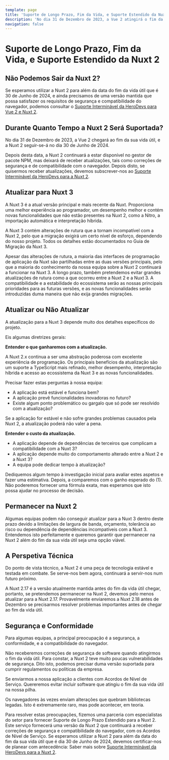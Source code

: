 ```yaml
---
template: page
title: 'Suporte de Longo Prazo, Fim da Vida, e Suporte Estendido da Nuxt 2'
description: 'No dia 31 de Dezembro de 2023, a Vue 2 atingirá o fim da vida útil, e a Nuxt 2 seguirá em Junho de 2024. Saber mais sobre a atualização para a Nuxt 3 ou sobre a nossa oferta de suporte estendido.'
navigation: false
---
```


# Suporte de Longo Prazo, Fim da Vida, e Suporte Estendido da Nuxt 2

## Não Podemos Sair da Nuxt 2?

Se esperamos utilizar a Nuxt 2 para além da data do fim da vida útil que é 30 de Junho de 2024, e ainda precisamos de uma versão mantida que possa satisfazer os requisitos de segurança e compatibilidade do navegador, podemos consultar o [Suporte Interminável da HeroDevs para Vue 2 e Nuxt 2](https://www.herodevs.com/support/nuxt-nes?utm_source=nuxtjs&utm_medium=affiliate&utm_campaign=nuxt2eol&utm_content=link).

## Durante Quanto Tempo a Nuxt 2 Será Suportada?

No dia 31 de Dezembro de 2023, a Vue 2 chegará ao fim da sua vida útil, e a Nuxt 2 seguir-se-á no dia 30 de Junho de 2024.

Depois desta data, a Nuxt 2 continuará a estar disponível no gestor de pacote NPM, mas deixará de receber atualizações, tais como correções de segurança e de compatibilidade com o navegador. Depois disto, se quisermos receber atualizações, devemos subscrever-nos ao [Suporte Interminável da HeroDevs para a Nuxt 2](https://www.herodevs.com/support/nuxt-nes?utm_source=nuxtjs&utm_medium=affiliate&utm_campaign=nuxt2eol&utm_content=link).

## Atualizar para Nuxt 3

A Nuxt 3 é a atual versão principal e mais recente da Nuxt. Proporciona uma melhor experiência ao programador, um desempenho melhor e contém novas funcionalidades que não estão presentes na Nuxt 2, como a Nitro, a importação automática e interpretação híbrida.

A Nuxt 3 contém alterações de rutura que a tornam incompatível com a Nuxt 2, pelo que a migração exigirá um certo nível de esforço, dependendo do nosso projeto. Todos os detalhes estão documentados no Guia de Migração da Nuxt 3.

Apesar das alterações de rutura, a maioria das interfaces de programação de aplicação da Nuxt são partilhadas entre as duas versões principais, pelo que a maioria do conhecimento da nossa equipa sobre a Nuxt 2 continuará a funcionar na Nuxt 3. A longo prazo, também pretendemos evitar grandes atualizações de rutura como a que ocorreu entre a Nuxt 2 e a Nuxt 3. A compatibilidade e a estabilidade do ecossistema serão as nossas principais prioridades para as futuras versões, e as novas funcionalidades serão introduzidas duma maneira que não exija grandes migrações.

## Atualizar ou Não Atualizar

A atualização para a Nuxt 3 depende muito dos detalhes específicos do projeto.

Eis algumas diretrizes gerais:

**Entender o que ganharemos com a atualização.**

A Nuxt 2.x continua a ser uma abstração poderosa com excelente experiência de programação. Os principais benefícios da atualização são um suporte a TypeScript mais refinado, melhor desempenho, interpretação híbrida e acesso ao ecossistema da Nuxt 3 e as novas funcionalidades.

Precisar fazer estas perguntas à nossa equipa:

- A aplicação está estável e funciona bem?
- A aplicação prevê funcionalidades inovadoras no futuro?
- Existe algum ponto problemático ou gargalo que só pode ser resolvido com a atualização?

Se a aplicação for estável e não sofre grandes problemas causados pela Nuxt 2, a atualização poderá não valer a pena.

**Entender o custo da atualização.**

- A aplicação depende de dependências de terceiros que complicam a compatibilidade com a Nuxt 3?
- A aplicação depende muito do comportamento alterado entre a Nuxt 2 e a Nuxt 3?
- A equipa pode dedicar tempo à atualização?

Dediquemos algum tempo à investigação inicial para avaliar estes aspetos e fazer uma estimativa. Depois, a comparemos com o ganho esperado do (1). Não poderemos fornecer uma fórmula exata, mas esperamos que isto possa ajudar no processo de decisão.

## Permanecer na Nuxt 2

Algumas equipas podem não conseguir atualizar para a Nuxt 3 dentro deste prazo devido a limitações de largura de banda, orçamento, tolerância ao risco ou dependência de dependências incompatíveis com a Nuxt 3. Entendemos isto perfeitamente e queremos garantir que permanecer na Nuxt 2 além do fim da sua vida útil seja uma opção viável.

## A Perspetiva Técnica

Do ponto de vista técnico, a Nuxt 2 é uma peça de tecnologia estável e testada em combate. Se serve-nos bem agora, continuará a servir-nos num futuro próximo.

A Nuxt 2.17 é a versão atualmente mantida antes do fim da vida útil chegar, portanto, se pretendemos permanecer na Nuxt 2, devemos pelo menos atualizar para a Nuxt 2.17. Provavelmente enviaremos a Nuxt 2.18 antes de Dezembro se precisarmos resolver problemas importantes antes de chegar ao fim da vida útil.

## Segurança e Conformidade

Para algumas equipas, a principal preocupação é a segurança, a conformidade, e a compatibilidade do navegador.

Não receberemos correções de segurança de software quando atingirmos o fim da vida útil. Para constar, a Nuxt 2 teve muito poucas vulnerabilidades de segurança. Dito isto, podemos precisar duma versão suportada para cumprir regulamentos ou políticas da empresa.

Se enviarmos a nossa aplicação a clientes com Acordos de Nível de Serviço. Quereremos evitar incluir software que atingiu o fim da sua vida útil na nossa pilha.

Os navegadores às vezes enviam alterações que quebram bibliotecas legadas. Isto é extremamente raro, mas pode acontecer, em teoria.

Para resolver estas preocupações, fizemos uma parceria com especialistas do setor para fornecer Suporte de Longo Prazo Estendido para a Nuxt 2. Este serviço fornecerá uma versão da Nuxt 2 que continuará a receber correções de segurança e compatibilidade do navegador, com os Acordos de Nível de Serviço. Se esperamos utilizar a Nuxt 2 para além da data do fim da sua vida útil que é dia 30 de Junho de 2024, devemos certificar-nos de planear com antecedência: Saber mais sobre [Suporte Interminável da HeroDevs para a Nuxt 2](https://www.herodevs.com/support/nuxt-nes?utm_source=nuxtjs&utm_medium=affiliate&utm_campaign=nuxt2eol&utm_content=link).

